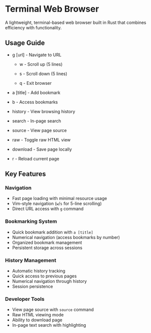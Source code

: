 # Terminal Web Browser

A lightweight, terminal-based web browser built in Rust that combines efficiency with functionality.

## Usage Guide

- g [url] - Navigate to URL

    -  w - Scroll up (5 lines)

    -  s - Scroll down (5 lines)

    -  q - Exit browser

- a [title] - Add bookmark

- b - Access bookmarks

- history - View browsing history

- search - In-page search

- source - View page source

- raw - Toggle raw HTML view

- download - Save page locally

- r - Reload current page

## Key Features

### Navigation
- Fast page loading with minimal resource usage
- Vim-style navigation (`w`/`s` for 5-line scrolling)
- Direct URL access with `g` command

### Bookmarking System
- Quick bookmark addition with `a [title]`
- Numerical navigation (access bookmarks by number)
- Organized bookmark management
- Persistent storage across sessions

### History Management
- Automatic history tracking
- Quick access to previous pages
- Numerical navigation through history
- Session persistence

### Developer Tools
- View page source with `source` command
- Raw HTML viewing mode
- Ability to download page
- In-page text search with highlighting
